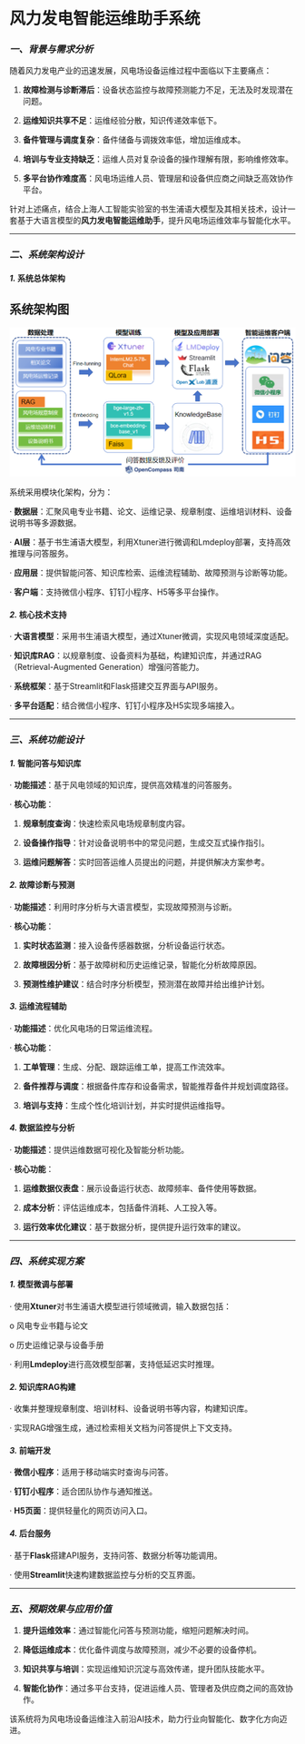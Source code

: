 



# 风力发电智能运维助手系统

### ***一、背景与需求分析***

随着风力发电产业的迅速发展，风电场设备运维过程中面临以下主要痛点：

1. **故障检测与诊断滞后**：设备状态监控与故障预测能力不足，无法及时发现潜在问题。

2. **运维知识共享不足**：运维经验分散，知识传递效率低下。

3. **备件管理与调度复杂**：备件储备与调拨效率低，增加运维成本。

4. **培训与专业支持缺乏**：运维人员对复杂设备的操作理解有限，影响维修效率。

5. **多平台协作难度高**：风电场运维人员、管理层和设备供应商之间缺乏高效协作平台。

针对上述痛点，结合上海人工智能实验室的书生浦语大模型及其相关技术，设计一套基于大语言模型的**风力发电智能运维助手**，提升风电场运维效率与智能化水平。



------



### ***二、系统架构设计***

#### ***1.*** **系统总体架构**

## 系统架构图

![](struct.png)

系统采用模块化架构，分为：

· **数据层**：汇聚风电专业书籍、论文、运维记录、规章制度、运维培训材料、设备说明书等多源数据。

· **AI层**：基于书生浦语大模型，利用Xtuner进行微调和Lmdeploy部署，支持高效推理与问答服务。

· **应用层**：提供智能问答、知识库检索、运维流程辅助、故障预测与诊断等功能。

· **客户端**：支持微信小程序、钉钉小程序、H5等多平台操作。

#### ***2.*** **核心技术支持**

· **大语言模型**：采用书生浦语大模型，通过Xtuner微调，实现风电领域深度适配。

· **知识库RAG**：以规章制度、设备资料为基础，构建知识库，并通过RAG（Retrieval-Augmented Generation）增强问答能力。

· **系统框架**：基于Streamlit和Flask搭建交互界面与API服务。

· **多平台适配**：结合微信小程序、钉钉小程序及H5实现多端接入。



------



### ***三、系统功能设计***

#### ***1.*** **智能问答与知识库**

· **功能描述**：基于风电领域的知识库，提供高效精准的问答服务。

· **核心功能**：

1. **规章制度查询**：快速检索风电场规章制度内容。

2. **设备操作指导**：针对设备说明书中的常见问题，生成交互式操作指引。

3. **运维问题解答**：实时回答运维人员提出的问题，并提供解决方案参考。

#### ***2.*** **故障诊断与预测**

· **功能描述**：利用时序分析与大语言模型，实现故障预测与诊断。

· **核心功能**：

1. **实时状态监测**：接入设备传感器数据，分析设备运行状态。

2. **故障根因分析**：基于故障树和历史运维记录，智能化分析故障原因。

3. **预测性维护建议**：结合时序分析模型，预测潜在故障并给出维护计划。

#### ***3.*** **运维流程辅助**

· **功能描述**：优化风电场的日常运维流程。

· **核心功能**：

1. **工单管理**：生成、分配、跟踪运维工单，提高工作流效率。

2. **备件推荐与调度**：根据备件库存和设备需求，智能推荐备件并规划调度路径。

3. **培训与支持**：生成个性化培训计划，并实时提供运维指导。

#### ***4.*** **数据监控与分析**

· **功能描述**：提供运维数据可视化及智能分析功能。

· **核心功能**：

1. **运维数据仪表盘**：展示设备运行状态、故障频率、备件使用等数据。

2. **成本分析**：评估运维成本，包括备件消耗、人工投入等。

3. **运行效率优化建议**：基于数据分析，提供提升运行效率的建议。



------



### ***四、系统实现方案***

#### ***1.*** **模型微调与部署**

· 使用**Xtuner**对书生浦语大模型进行领域微调，输入数据包括：

o 风电专业书籍与论文

o 历史运维记录与设备手册

· 利用**Lmdeploy**进行高效模型部署，支持低延迟实时推理。

#### ***2.*** **知识库RAG构建**

· 收集并整理规章制度、培训材料、设备说明书等内容，构建知识库。

· 实现RAG增强生成，通过检索相关文档为问答提供上下文支持。

#### ***3.*** **前端开发**

· **微信小程序**：适用于移动端实时查询与问答。

· **钉钉小程序**：适合团队协作与通知推送。

· **H5页面**：提供轻量化的网页访问入口。

#### ***4.*** **后台服务**

· 基于**Flask**搭建API服务，支持问答、数据分析等功能调用。

· 使用**Streamlit**快速构建数据监控与分析的交互界面。

------



### ***五、预期效果与应用价值***

1. **提升运维效率**：通过智能化问答与预测功能，缩短问题解决时间。

2. **降低运维成本**：优化备件调度与故障预测，减少不必要的设备停机。

3. **知识共享与培训**：实现运维知识沉淀与高效传递，提升团队技能水平。

4. **智能化协作**：通过多平台支持，促进运维人员、管理者及供应商之间的高效协作。

该系统将为风电场设备运维注入前沿AI技术，助力行业向智能化、数字化方向迈进。